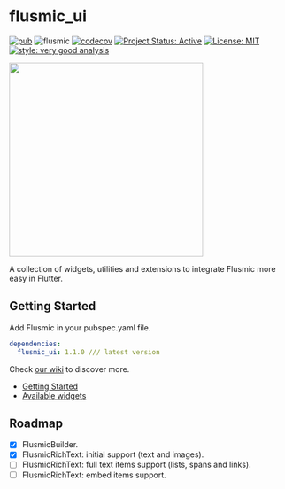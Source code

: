 # flusmic_ui

[![pub](https://img.shields.io/badge/pub-3.0.0-blue)](https://pub.dev/packages/flusmic_ui)
![flusmic](https://github.com/PixelaGt/flusmic/workflows/flusmic_ui/badge.svg?branch=master&event=push)
[![codecov](https://codecov.io/gh/PixelaGt/flusmic/branch/master/graph/badge.svg)](https://codecov.io/gh/PixelaGt/flusmic)
[![Project Status: Active](https://www.repostatus.org/badges/latest/active.svg)](https://www.repostatus.org/#active)
[![License: MIT](https://img.shields.io/badge/license-MIT-blue.svg)](https://opensource.org/licenses/MIT)
[![style: very good analysis](https://img.shields.io/badge/style-very_good_analysis-B22C89.svg)](https://pub.dev/packages/very_good_analysis)

<img src="https://raw.githubusercontent.com/PixelaGt/flusmic/master/images/flusmic-2.png" width="350">

A collection of widgets, utilities and extensions to integrate Flusmic more easy in Flutter.

## Getting Started

Add Flusmic in your pubspec.yaml file.

```yaml
dependencies:
  flusmic_ui: 1.1.0 /// latest version
```

Check [our wiki](https://github.com/PixelaGt/flusmic/wiki/About-Flusmic-ui) to discover more.

* [Getting Started](https://github.com/PixelaGt/flusmic/wiki/Getting-Started-Flusmic-ui)
* [Available widgets](https://github.com/PixelaGt/flusmic/wiki/Available-widgets)


## Roadmap
- [X] FlusmicBuilder.
- [X] FlusmicRichText: initial support (text and images).
- [ ] FlusmicRichText: full text items support (lists, spans and links).
- [ ] FlusmicRichText: embed items support.
